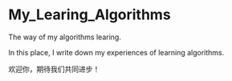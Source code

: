 # My_Learing_Algorithms
The way of my algorithms learing.

In this place, I write down my experiences of learning algorithms.  

欢迎你，期待我们共同进步！
